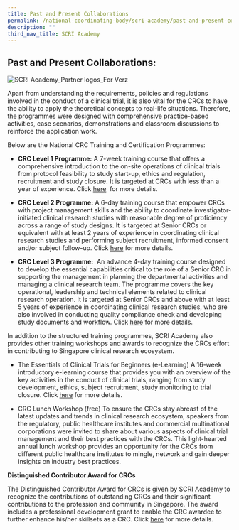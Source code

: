 ```yaml
---
title: Past and Present Collaborations
permalink: /national-coordinating-body/scri-academy/past-and-present-collaborations/
description: ""
third_nav_title: SCRI Academy
---
```

**Past and Present Collaborations:**
------------------------------------

![SCRI Academy_Partner logos_For Verz](https://www.scri.edu.sg/wp-content/uploads/2022/05/SCRI-Academy_Partner-logos_For-Verz.jpg)

Apart from understanding the requirements, policies and regulations involved in the conduct of a clinical trial, it is also vital for the CRCs to have the ability to apply the theoretical concepts to real-life situations. Therefore, the programmes were designed with comprehensive practice-based activities, case scenarios, demonstrations and classroom discussions to reinforce the application work.

Below are the National CRC Training and Certification Programmes:

*   **CRC Level 1 Programme:** A 7-week training course that offers a comprehensive introduction to the on-site operations of clinical trials from protocol feasibility to study start-up, ethics and regulation, recruitment and study closure. It is targeted at CRCs with less than a year of experience. Click [here](/news-and-events/news/clinical-research-coordinator-level-1-programme/)  for more details.
    
*   **CRC Level 2 Programme:** A 6-day training course that empower CRCs with project management skills and the ability to coordinate investigator-initiated clinical research studies with reasonable degree of proficiency across a range of study designs. It is targeted at Senior CRCs or equivalent with at least 2 years of experience in coordinating clinical research studies and performing subject recruitment, informed consent and/or subject follow-up. Click [here](/news-and-events/news/clinical-research-coordinator-level-2-programme/) for more details.
    
*   **CRC Level 3 Programme:**  An advance 4\-day training course designed to develop the essential capabilities critical to the role of a Senior CRC in supporting the management in planning the departmental activities and managing a clinical research team. The programme covers the key operational, leadership and technical elements related to clinical research operation. It is targeted at Senior CRCs and above with at least 5 years of experience in coordinating clinical research studies, who are also involved in conducting quality compliance check and developing study documents and workflow. Click [here](/news-and-events/news/clinical-research-coordinator-level-3-programme/) for more details.



In addition to the structured training programmes, SCRI Academy also provides other training workshops and awards to recognize the CRCs effort in contributing to Singapore clinical research ecosystem.

*   The Essentials of Clinical Trials for Beginners (e-Learning) A 16-week introductory e-learning course that provides you with an overview of the key activities in the conduct of clinical trials, ranging from study development, ethics, subject recruitment, study monitoring to trial closure. Click [here](/news-and-events/news/the-essentials-of-clinical-trials-for-beginners-programme/) for more details.
    

*   CRC Lunch Workshop (free) To ensure the CRCs stay abreast of the latest updates and trends in clinical research ecosystem, speakers from the regulatory, public healthcare institutes and commercial multinational corporations were invited to share about various aspects of clinical trial management and their best practices with the CRCs. This light-hearted annual lunch workshop provides an opportunity for the CRCs from different public healthcare institutes to mingle, network and gain deeper insights on industry best practices.


**Distinguished Contributor Award for CRCs**

The Distinguished Contributor Award for CRCs is given by SCRI Academy to recognize the contributions of outstanding CRCs and their significant contributions to the profession and community in Singapore. The award includes a professional development grant to enable the CRC awardee to further enhance his/her skillsets as a CRC. Click [here](https://www.scri.edu.sg/distinguished-contributor-award-for-clinical-research-coordinators-2021/) for more details.